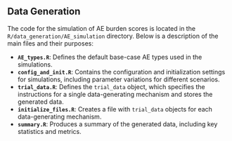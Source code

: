 ## Data Generation

The code for the simulation of AE burden scores is located in the `R/data_generation/AE_simulation` directory. 
Below is a description of the main files and their purposes:

- **`AE_types.R`**: Defines the default base-case AE types used in the simulations.
- **`config_and_init.R`**: Contains the configuration and initialization settings for simulations, including parameter variations for different scenarios.
- **`trial_data.R`**: Defines the `trial_data` object, which specifies the instructions for a single data-generating mechanism and stores the generated data.
- **`initialize_files.R`**: Creates a file with `trial_data` objects for each data-generating mechanism.
- **`summary.R`**: Produces a summary of the generated data, including key statistics and metrics.


